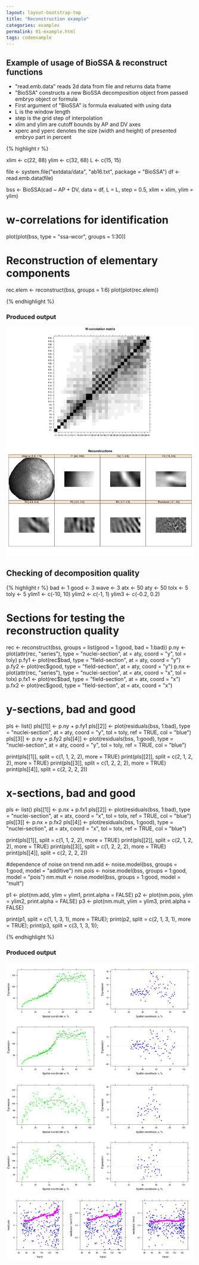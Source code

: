 ```yaml
---
layout: layout-bootstrap-tmp
title: "Reconstruction example"
categories: examples
permalink: 01-example.html
tags: codeexample
---
```


## Example of usage of BioSSA & reconstruct functions

- "read.emb.data" reads 2d data from file and returns data frame
- "BioSSA" constructs a new BioSSA decomposition object from passed embryo object or formula
- First argument of "BioSSA" is formula evaluated with using data
- L is the window length
- step is the grid step of interpolation
- xlim and ylim are cutoff bounds by AP and DV axes
- xperc and yperc denotes the size (width and height) of presented embryo part in percent

{% highlight r %}

xlim <- c(22, 88)
ylim <- c(32, 68)
L <- c(15, 15)

file <- system.file("extdata/data", "ab16.txt", package = "BioSSA")
df <- read.emb.data(file)

bss <- BioSSA(cad ~ AP + DV,  data = df,
              L = L,
              step = 0.5,
              xlim = xlim, ylim = ylim)

# w-correlations for identification
plot(plot(bss, type = "ssa-wcor", groups = 1:30))

# Reconstruction of elementary components
rec.elem <- reconstruct(bss, groups = 1:6)
plot(plot(rec.elem))

{% endhighlight %}

### Produced output
![w-correlations](01_wcorr.png)
![Reconstruction](01_rec.jpg)

## Checking of decomposition quality

{% highlight r %}
bad <- 1
good <- 3
wave <- 3
atx <- 50
aty <- 50
tolx <- 5
toly <- 5
ylim1 <- c(-10, 10)
ylim2 <- c(-1, 1)
ylim3 <- c(-0.2, 0.2)

# Sections for testing the reconstruction quality
rec <- reconstruct(bss, groups = list(good = 1:good, bad = 1:bad))
p.ny <- plot(attr(rec, "series"), type = "nuclei-section", at = aty, coord = "y", tol = toly)
p.fy1 <- plot(rec$bad, type = "field-section", at = aty, coord = "y")
p.fy2 <- plot(rec$good, type = "field-section", at = aty, coord = "y")
p.nx <- plot(attr(rec, "series"), type = "nuclei-section", at = atx, coord = "x", tol = tolx)
p.fx1 <- plot(rec$bad, type = "field-section", at = atx, coord = "x")
p.fx2 <- plot(rec$good, type = "field-section", at = atx, coord = "x")


# y-sections, bad and good
pls <- list()
pls[[1]] <- p.ny + p.fy1
pls[[2]] <- plot(residuals(bss, 1:bad), type = "nuclei-section",
                 at = aty, coord = "y", tol = toly,
                 ref = TRUE, col = "blue")
pls[[3]] <- p.ny + p.fy2
pls[[4]] <- plot(residuals(bss, 1:good), type = "nuclei-section",
                 at = aty, coord = "y", tol = toly,
                 ref = TRUE, col = "blue")

print(pls[[1]], split = c(1, 1, 2, 2), more = TRUE)
print(pls[[2]], split = c(2, 1, 2, 2), more = TRUE)
print(pls[[3]], split = c(1, 2, 2, 2), more = TRUE)
print(pls[[4]], split = c(2, 2, 2, 2))

# x-sections, bad and good
pls <- list()
pls[[1]] <- p.nx + p.fx1
pls[[2]] <- plot(residuals(bss, 1:bad), type = "nuclei-section",
                 at = atx, coord = "x", tol = tolx,
                 ref = TRUE, col = "blue")
pls[[3]] <- p.nx + p.fx2
pls[[4]] <- plot(residuals(bss, 1:good), type = "nuclei-section",
                 at = atx, coord = "x", tol = tolx,
                 ref = TRUE, col = "blue")

print(pls[[1]], split = c(1, 1, 2, 2), more = TRUE)
print(pls[[2]], split = c(2, 1, 2, 2), more = TRUE)
print(pls[[3]], split = c(1, 2, 2, 2), more = TRUE)
print(pls[[4]], split = c(2, 2, 2, 2))

#dependence of noise on trend
nm.add <- noise.model(bss, groups = 1:good, model = "additive")
nm.pois <- noise.model(bss, groups = 1:good, model = "pois")
nm.mult <- noise.model(bss, groups = 1:good, model = "mult")

p1 <- plot(nm.add, ylim = ylim1, print.alpha = FALSE)
p2 <- plot(nm.pois, ylim = ylim2, print.alpha = FALSE)
p3 <- plot(nm.mult, ylim = ylim3, print.alpha = FALSE)

print(p1, split = c(1, 1, 3, 1), more = TRUE);
print(p2, split = c(2, 1, 3, 1), more = TRUE);
print(p3, split = c(3, 1, 3, 1));

{% endhighlight %}

### Produced output
![x-sections](01_x_section.png)
![y-sections](01_y_section.png)
![Noise models](01_noise_meas.png)

